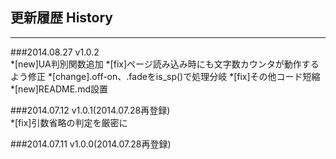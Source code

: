 ## 更新履歴 History
------------

###2014.08.27 v1.0.2  
*[new]UA判別関数追加
*[fix]ページ読み込み時にも文字数カウンタが動作するよう修正
*[change].off-on、.fadeをis_sp()で処理分岐
*[fix]その他コード短縮
*[new]README.md設置

###2014.07.12 v1.0.1(2014.07.28再登録)  
*[fix]引数省略の判定を厳密に

###2014.07.11 v1.0.0(2014.07.28再登録)
